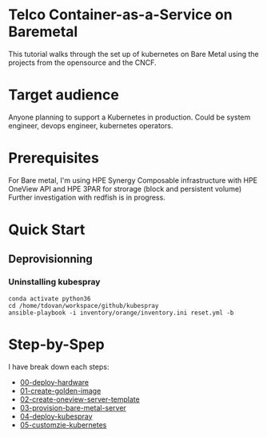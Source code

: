 # Telco Container-as-a-Service on Baremetal
This tutorial walks through the set up of kubernetes on Bare Metal using the projects from the opensource and the CNCF.

# Target audience
Anyone planning to support a Kubernetes in production. Could be system engineer, devops engineer, kubernetes operators.

# Prerequisites
For Bare metal, I'm using HPE Synergy Composable infrastructure with HPE OneView API and HPE 3PAR for strorage (block and persistent volume)
Further investigation with redfish is in progress.

# Quick Start
## Deprovisionning
### Uninstalling kubespray
```
conda activate python36
cd /home/tdovan/workspace/github/kubespray
ansible-playbook -i inventory/orange/inventory.ini reset.yml -b
```

# Step-by-Spep
I have break down each steps:
* [00-deploy-hardware](00-deploy-hardware/README.md)
* [01-create-golden-image](01-create-golden-image/README.md)
* [02-create-oneview-server-template](02-create-oneview-server-template/README.md)
* [03-provision-bare-metal-server](03-provision-bare-metal-server/README.md)
* [04-deploy-kubespray](04-deploy-kubespray/README.md)
* [05-customzie-kubernetes](05-customzie-kubernetes/README.md)


